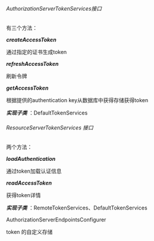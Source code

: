 ###### AuthorizationServerTokenServices接口

有三个方法：

***createAccessToken***

通过指定的证书生成token

***refreshAccessToken***

刷新令牌

***getAccessToken***

根据提供的authentication key从数据库中获得存储获得token

***实现子类*** ：DefaultTokenServices



###### ResourceServerTokenServices 接口

两个方法：

***loadAuthentication***  

通过token加载认证信息

***readAccessToken***

获得token详情

***实现子类*** ：RemoteTokenServices、DefaultTokenServices





AuthorizationServerEndpointsConfigurer



token 的自定义存储



